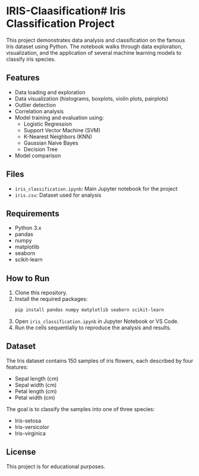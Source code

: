 # IRIS-Claasification# Iris Classification Project

This project demonstrates data analysis and classification on the famous Iris dataset using Python. The notebook walks through data exploration, visualization, and the application of several machine learning models to classify iris species.

## Features
- Data loading and exploration
- Data visualization (histograms, boxplots, violin plots, pairplots)
- Outlier detection
- Correlation analysis
- Model training and evaluation using:
  - Logistic Regression
  - Support Vector Machine (SVM)
  - K-Nearest Neighbors (KNN)
  - Gaussian Naive Bayes
  - Decision Tree
- Model comparison

## Files
- `iris_classification.ipynb`: Main Jupyter notebook for the project
- `iris.csv`: Dataset used for analysis

## Requirements
- Python 3.x
- pandas
- numpy
- matplotlib
- seaborn
- scikit-learn

## How to Run
1. Clone this repository.
2. Install the required packages:
   ```bash
   pip install pandas numpy matplotlib seaborn scikit-learn
   ```
3. Open `iris_classification.ipynb` in Jupyter Notebook or VS Code.
4. Run the cells sequentially to reproduce the analysis and results.

## Dataset
The Iris dataset contains 150 samples of iris flowers, each described by four features:
- Sepal length (cm)
- Sepal width (cm)
- Petal length (cm)
- Petal width (cm)

The goal is to classify the samples into one of three species:
- Iris-setosa
- Iris-versicolor
- Iris-virginica

## License
This project is for educational purposes.
